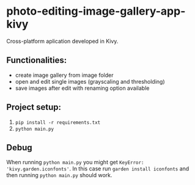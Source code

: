 # photo-editing-image-gallery-app-kivy
Cross-platform aplication developed in Kivy. <br>
## Functionalities:
- create image gallery from image folder
- open and edit single images (grayscaling and thresholding)
- save images after edit with renaming option available

## Project setup:
1. `pip install -r requirements.txt`
2. `python main.py`

## Debug
When running `python main.py` you might get `KeyError: 'kivy.garden.iconfonts'`. In this case run `garden install iconfonts` and then running `python main.py` should work. 
